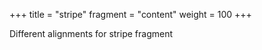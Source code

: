 +++
title = "stripe"
fragment = "content"
weight = 100
+++

Different alignments for stripe fragment
